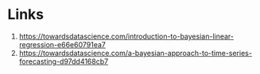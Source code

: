 # Links
1. https://towardsdatascience.com/introduction-to-bayesian-linear-regression-e66e60791ea7
2. https://towardsdatascience.com/a-bayesian-approach-to-time-series-forecasting-d97dd4168cb7
